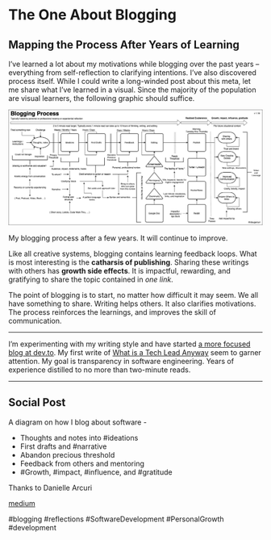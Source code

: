# The One About Blogging
## Mapping the Process After Years of Learning

I’ve learned a lot about my motivations while blogging over the past years  – everything from self-reflection to clarifying intentions. I’ve also discovered process itself. While I could write a long-winded post about this meta, let me share what I’ve learned in a visual. Since the majority of the population are visual learners, the following graphic should suffice.

![A sequence diagram of my blogging process.](images/19-01.png)

My blogging process after a few years. It will continue to improve.

Like all creative systems, blogging contains learning feedback loops. What is most interesting is the **catharsis of publishing**. Sharing these writings with others has **growth side effects**. It is impactful, rewarding, and gratifying to share the topic contained in *one link*.

The point of blogging is to start, no matter how difficult it may seem. We all have something to share. Writing helps others. It also clarifies motivations. The process reinforces the learnings, and improves the skill of communication.

---

I’m experimenting with my writing style and have started [a more focused blog at dev.to](https://dev.to/solidi). My first write of [What is a Tech Lead Anyway](https://dev.to/solidi/what-is-a-tech-lead-anyway-483p) seem to garner attention. My goal is transparency in software engineering. Years of experience distilled to no more than two-minute reads.

---

## Social Post

A diagram on how I blog about software -

- Thoughts and notes into #ideations
- First drafts and #narrative
- Abandon precious threshold
- Feedback from others and mentoring
- #Growth, #impact, #influence, and #gratitude

Thanks to Danielle Arcuri

[medium](https://medium.com/@solidi/the-one-about-blogging-cd9e65a2055b)

#blogging #reflections #SoftwareDevelopment #PersonalGrowth #development
